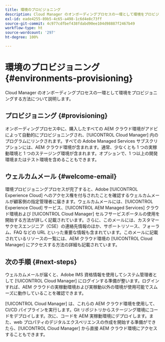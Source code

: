 ```yaml
---
title: 環境のプロビジョニング
description: Cloud Manager のオンボーディングプロセスの一環として環境をプロビジョニングする方法について説明します。
exl-id: eade4255-89b5-4c65-a498-1c6d4e8c73ff
source-git-commit: 4c977cdfbef438fdabd90ee104d98887f2467b49
workflow-type: ht
source-wordcount: '297'
ht-degree: 100%

---
```



# 環境のプロビジョニング {#environments-provisioning}

Cloud Manager のオンボーディングプロセスの一環として環境をプロビジョニングする方法について説明します。

## プロビジョニング {#provisioning}

オンボーディングプロセス中に、購入したすべての AEM クラウド環境がアドビによって自動的にプロビジョニングされ、[!UICONTROL Cloud Manager] 内のプログラムにリンクされます。すべての Adobe Managed Services サブスクリプションには、AEM クラウド環境が含まれます。通常、少なくとも 1 つの実稼動環境と 1 つのステージング環境が含まれます。オプションで、1 つ以上の開発環境またはテスト環境を含めることもできます。

## ウェルカムメール {#welcome-email}

環境プロビジョニングプロセスが完了すると、Adobe [!UICONTROL Experience Cloud] へのアクセス権を付与されたことを確認するウェルカムメールが顧客側の指定管理者に届きます。ウェルカムメールには、[!UICONTROL Experience Cloud] サービス、[!UICONTROL AEM Managed Services] クラウド環境および [!UICONTROL Cloud Manager] セルフサービスポータルの使用を開始する方法が詳しく記載されています。さらに、このメールには、カスタマーサクセスエンジニア（CSE）の連絡先情報のほか、サポートリソース、フォーラム、FAQ などの URL といった重要な情報も含まれています。このメールに記載されているリソースの一覧には、AEM クラウド環境の [!UICONTROL Cloud Manager] にアクセスする方法の詳細も記載されています。

## 次の手順 {#next-steps}

ウェルカムメールが届くと、Adobe IMS 資格情報を使用してシステム管理者として [!UICONTROL Cloud Manager] にログインする準備が整います。ログインすれば、AEM クラウドの実稼動環境および実稼動以外の環境が使用可能でスムーズに動作していることを確認できます。

[!UICONTROL Cloud Manager] は、これらの AEM クラウド環境を使用して、CI/CD パイプラインを実行します。Git リポジトリからステージング環境にコードをデプロイします。次に、コードを AEM 実稼動環境にデプロイします。また、web プロパティのデジタルエクスペリエンスの作成を開始する準備ができたら、[!UICONTROL Cloud Manager] から直接 AEM クラウド環境にアクセスすることもできます。
